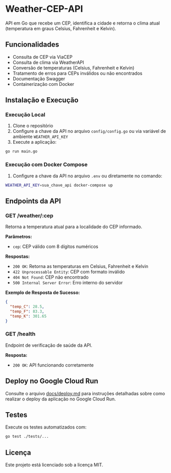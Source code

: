 # Weather-CEP-API

API em Go que recebe um CEP, identifica a cidade e retorna o clima atual (temperatura em graus Celsius, Fahrenheit e Kelvin).

## Funcionalidades

- Consulta de CEP via ViaCEP
- Consulta de clima via WeatherAPI
- Conversão de temperaturas (Celsius, Fahrenheit e Kelvin)
- Tratamento de erros para CEPs inválidos ou não encontrados
- Documentação Swagger
- Containerização com Docker

## Instalação e Execução

### Execução Local

1. Clone o repositório
2. Configure a chave da API no arquivo `config/config.go` ou via variável de ambiente `WEATHER_API_KEY`
3. Execute a aplicação:

```bash
go run main.go
```

### Execução com Docker Compose

1. Configure a chave da API no arquivo `.env` ou diretamente no comando:

```bash
WEATHER_API_KEY=sua_chave_api docker-compose up
```

## Endpoints da API

### GET /weather/:cep

Retorna a temperatura atual para a localidade do CEP informado.

**Parâmetros:**
- `cep`: CEP válido com 8 dígitos numéricos

**Respostas:**
- `200 OK`: Retorna as temperaturas em Celsius, Fahrenheit e Kelvin
- `422 Unprocessable Entity`: CEP com formato inválido
- `404 Not Found`: CEP não encontrado
- `500 Internal Server Error`: Erro interno do servidor

**Exemplo de Resposta de Sucesso:**
```json
{
  "temp_C": 28.5,
  "temp_F": 83.3,
  "temp_K": 301.65
}
```

### GET /health

Endpoint de verificação de saúde da API.

**Resposta:**
- `200 OK`: API funcionando corretamente

## Deploy no Google Cloud Run

Consulte o arquivo [docs/deploy.md](docs/deploy.md) para instruções detalhadas sobre como realizar o deploy da aplicação no Google Cloud Run.

## Testes

Execute os testes automatizados com:

```bash
go test ./tests/...
```

## Licença

Este projeto está licenciado sob a licença MIT.
